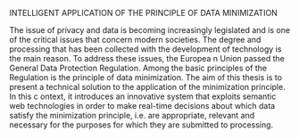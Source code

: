 INTELLIGENT APPLICATION OF THE PRINCIPLE OF DATA MINIMIZATION

The issue of privacy and data is becoming increasingly legislated and is one of the critical issues that concern modern societies. The degree and processing that has 
been collected with the development of technology is the main reason. To address these issues, the Europea n Union passed the General Data Protection Regulation. 
Among the basic principles of the Regulation is the principle of data minimization. The aim of this thesis is to present a technical solution to the application of 
the minimization principle. In this c ontext, it introduces an innovative system that exploits semantic web technologies in order to make real-time decisions about 
which data satisfy the minimization principle, i.e. are appropriate, relevant and necessary for the purposes for which they are submitted to processing.
